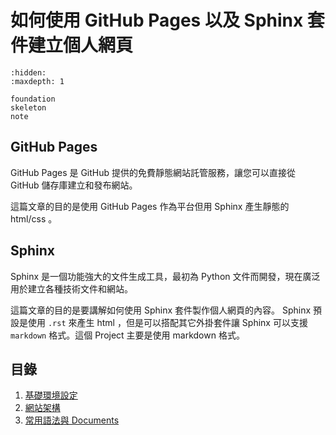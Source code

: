 # 如何使用 GitHub Pages 以及 Sphinx 套件建立個人網頁

```{toctree}
:hidden:
:maxdepth: 1

foundation
skeleton
note
```

## GitHub Pages

GitHub Pages 是 GitHub 提供的免費靜態網站託管服務，讓您可以直接從 GitHub 儲存庫建立和發布網站。

這篇文章的目的是使用 GitHub Pages 作為平台但用 Sphinx 產生靜態的 html/css 。

## Sphinx

Sphinx 是一個功能強大的文件生成工具，最初為 Python 文件而開發，現在廣泛用於建立各種技術文件和網站。

這篇文章的目的是要講解如何使用 Sphinx 套件製作個人網頁的內容。 Sphinx 預設是使用 `.rst` 來產生 html ，但是可以搭配其它外掛套件讓 Sphinx 可以支援 `markdown` 格式。這個 Project 主要是使用 markdown 格式。

## 目錄

1. [基礎環境設定](./foundation.md)
2. [網站架構](./skeleton.md)
3. [常用語法與 Documents](./note.md)
